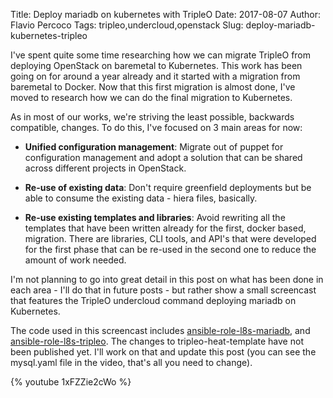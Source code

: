 Title: Deploy mariadb on kubernetes with TripleO
Date: 2017-08-07
Author: Flavio Percoco
Tags: tripleo,undercloud,openstack
Slug: deploy-mariadb-kubernetes-tripleo

I've spent quite some time researching how we can migrate TripleO from deploying
OpenStack on baremetal to Kubernetes. This work has been going on for around a
year already and it started with a migration from baremetal to Docker. Now that
this first migration is almost done, I've moved to research how we can do the
final migration to Kubernetes.

As in most of our works, we're striving the least possible, backwards
compatible, changes. To do this, I've focused on 3 main areas for now:

* **Unified configuration management**: Migrate out of puppet for configuration
  management and adopt a solution that can be shared across different projects
  in OpenStack.

* **Re-use of existing data**: Don't require greenfield deployments but be able
  to consume the existing data - hiera files, basically.

* **Re-use existing templates and libraries**: Avoid rewriting all the templates
  that have been written already for the first, docker based, migration. There
  are libraries, CLI tools, and API's that were developed for the first phase
  that can be re-used in the second one to reduce the amount of work needed.

I'm not planning to go into great detail in this post on what has been done in
each area - I'll do that in future posts - but rather show a small screencast
that features the TripleO undercloud command deploying mariadb on Kubernetes.

The code used in this screencast includes [ansible-role-l8s-mariadb](https://github.com/tripleo-apb/ansible-role-k8s-mariadb), and [ansible-role-l8s-tripleo](https://github.com/tripleo-apb/ansible-role-k8s-tripleo). The changes to tripleo-heat-template have not been published yet. I'll work on that and update this post (you can see the mysql.yaml file in the video, that's all you need to change).

{% youtube 1xFZZie2cWo %}
